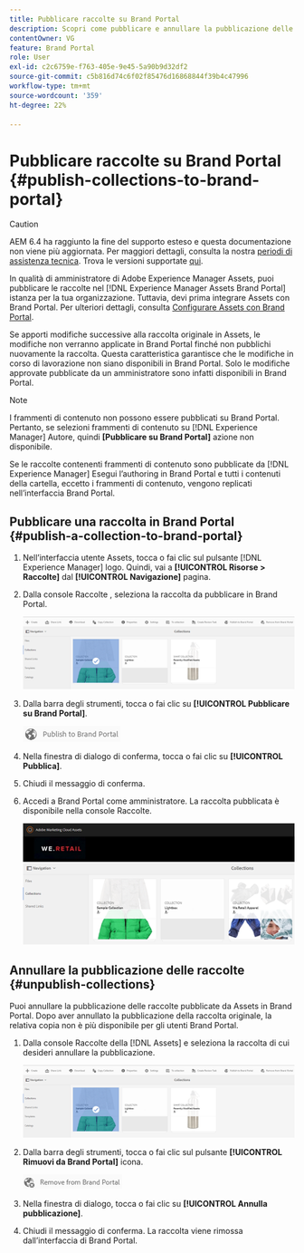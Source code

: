 ```yaml
---
title: Pubblicare raccolte su Brand Portal
description: Scopri come pubblicare e annullare la pubblicazione delle raccolte in Brand Portal.
contentOwner: VG
feature: Brand Portal
role: User
exl-id: c2c6759e-f763-405e-9e45-5a90b9d32df2
source-git-commit: c5b816d74c6f02f85476d16868844f39b4c47996
workflow-type: tm+mt
source-wordcount: '359'
ht-degree: 22%

---
```


# Pubblicare raccolte su Brand Portal {#publish-collections-to-brand-portal}

>[!CAUTION]
>
>AEM 6.4 ha raggiunto la fine del supporto esteso e questa documentazione non viene più aggiornata. Per maggiori dettagli, consulta la nostra [periodi di assistenza tecnica](https://helpx.adobe.com/it/support/programs/eol-matrix.html). Trova le versioni supportate [qui](https://experienceleague.adobe.com/docs/).

In qualità di amministratore di Adobe Experience Manager Assets, puoi pubblicare le raccolte nel [!DNL Experience Manager Assets Brand Portal] istanza per la tua organizzazione. Tuttavia, devi prima integrare Assets con Brand Portal. Per ulteriori dettagli, consulta [Configurare Assets con Brand Portal](configure-aem-assets-with-brand-portal.md).

Se apporti modifiche successive alla raccolta originale in Assets, le modifiche non verranno applicate in Brand Portal finché non pubblichi nuovamente la raccolta. Questa caratteristica garantisce che le modifiche in corso di lavorazione non siano disponibili in Brand Portal. Solo le modifiche approvate pubblicate da un amministratore sono infatti disponibili in Brand Portal.

>[!NOTE]
>
>I frammenti di contenuto non possono essere pubblicati su Brand Portal. Pertanto, se selezioni frammenti di contenuto su [!DNL Experience Manager] Autore, quindi **[Pubblicare su Brand Portal]** azione non disponibile.
>
>Se le raccolte contenenti frammenti di contenuto sono pubblicate da [!DNL Experience Manager] Esegui l’authoring in Brand Portal e tutti i contenuti della cartella, eccetto i frammenti di contenuto, vengono replicati nell’interfaccia Brand Portal.

## Pubblicare una raccolta in Brand Portal {#publish-a-collection-to-brand-portal}

1. Nell’interfaccia utente Assets, tocca o fai clic sul pulsante [!DNL Experience Manager] logo. Quindi, vai a **[!UICONTROL Risorse > Raccolte]** dal **[!UICONTROL Navigazione]** pagina.
2. Dalla console Raccolte , seleziona la raccolta da pubblicare in Brand Portal.

   ![select_collection](assets/select_collection.png)

3. Dalla barra degli strumenti, tocca o fai clic su **[!UICONTROL Pubblicare su Brand Portal]**.

   ![publish_to_bp_icon](assets/publish_to_bp_icon.png)

4. Nella finestra di dialogo di conferma, tocca o fai clic su **[!UICONTROL Pubblica]**.
5. Chiudi il messaggio di conferma.
6. Accedi a Brand Portal come amministratore. La raccolta pubblicata è disponibile nella console Raccolte.

   ![publish_collection](assets/published_collection.png)

## Annullare la pubblicazione delle raccolte {#unpublish-collections}

Puoi annullare la pubblicazione delle raccolte pubblicate da Assets in Brand Portal. Dopo aver annullato la pubblicazione della raccolta originale, la relativa copia non è più disponibile per gli utenti Brand Portal.

1. Dalla console Raccolte della [!DNL Assets] e seleziona la raccolta di cui desideri annullare la pubblicazione.

   ![select_collection-1](assets/select_collection-1.png)

2. Dalla barra degli strumenti, tocca o fai clic sul pulsante **[!UICONTROL Rimuovi da Brand Portal]** icona.

   ![remove_from_bp_icon](assets/remove_from_bp_icon.png)

3. Nella finestra di dialogo, tocca o fai clic su **[!UICONTROL Annulla pubblicazione]**.
4. Chiudi il messaggio di conferma. La raccolta viene rimossa dall’interfaccia di Brand Portal.
